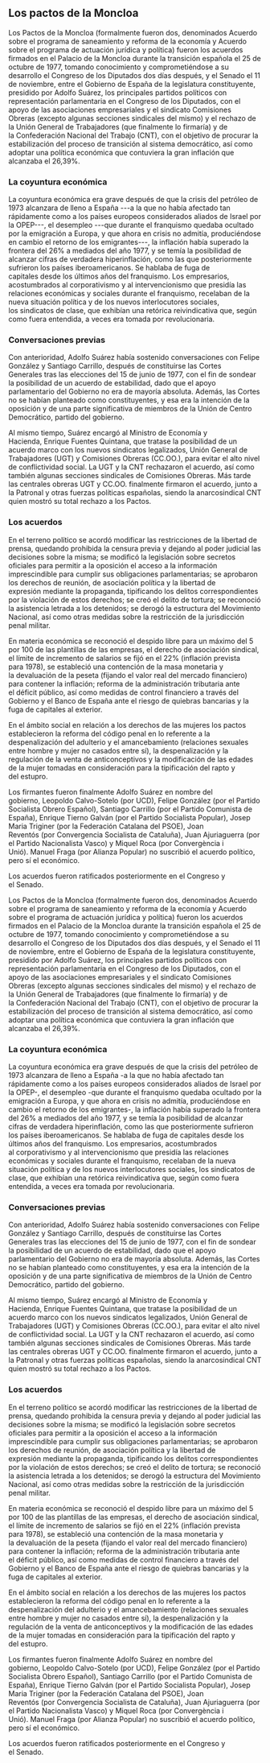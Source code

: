 ## Los pactos de la Moncloa

Los Pactos de la Moncloa (formalmente fueron dos, denominados Acuerdo
sobre el programa de saneamiento y reforma de la economía y Acuerdo
sobre el programa de actuación jurídica y política) fueron los acuerdos
firmados en el Palacio de la Moncloa durante la transición
española el 25 de octubre de 1977, tomando conocimiento y
comprometiéndose a su desarrollo el Congreso de los Diputados dos días
después, y el Senado el 11 de noviembre, entre el Gobierno de España de
la legislatura constituyente, presidido por Adolfo Suárez, los
principales partidos políticos con representación parlamentaria en
el Congreso de los Diputados, con el apoyo de las asociaciones
empresariales y el sindicato Comisiones Obreras (excepto algunas
secciones sindicales del mismo) y el rechazo de la Unión General de
Trabajadores (que finalmente lo firmaría) y de la Confederación Nacional
del Trabajo (CNT), con el objetivo de procurar la estabilización del
proceso de transición al sistema democrático, así como adoptar
una política económica que contuviera la gran inflación que alcanzaba el
26,39%.

### La coyuntura económica

La coyuntura económica era grave después de que la crisis del petróleo
de 1973 alcanzara de lleno a España ---a la que no había afectado tan
rápidamente como a los países europeos considerados aliados
de Israel por la OPEP---, el desempleo ---que durante el franquismo quedaba
ocultado por la emigración a Europa, y que ahora en crisis no admitía,
produciéndose en cambio el retorno de los emigrantes---,
la inflación había superado la frontera del 26% a mediados del año
1977, y se temía la posibilidad de alcanzar cifras de
verdadera hiperinflación, como las que posteriormente sufrieron los
países iberoamericanos. Se hablaba de fuga de capitales desde los
últimos años del franquismo. Los empresarios, acostumbrados
al corporativismo y al intervencionismo que presidía las relaciones
económicas y sociales durante el franquismo, recelaban de la nueva
situación política y de los nuevos interlocutores sociales,
los sindicatos de clase, que exhibían una retórica reivindicativa que,
según como fuera entendida, a veces era tomada por revolucionaria.

### Conversaciones previas

Con anterioridad, Adolfo Suárez había sostenido conversaciones
con Felipe González y Santiago Carrillo, después de constituirse
las Cortes Generales tras las elecciones del 15 de junio de 1977, con el
fin de sondear la posibilidad de un acuerdo de estabilidad, dado que el
apoyo parlamentario del Gobierno no era de mayoría absoluta. Además, las
Cortes no se habían planteado como constituyentes, y esa era la
intención de la oposición y de una parte significativa de miembros de
la Unión de Centro Democrático, partido del gobierno.

Al mismo tiempo, Suárez encargó al Ministro de Economía y
Hacienda, Enrique Fuentes Quintana, que tratase la posibilidad de un
acuerdo marco con los nuevos sindicatos legalizados, Unión General de
Trabajadores (UGT) y Comisiones Obreras (CC.OO.), para evitar el alto
nivel de conflictividad social. La UGT y la CNT rechazaron el acuerdo,
así como también algunas secciones sindicales de Comisiones Obreras. Más
tarde las centrales obreras UGT y CC.OO. finalmente firmaron el acuerdo,
junto a la Patronal y otras fuerzas políticas españolas, siendo la
anarcosindical CNT quien mostró su total rechazo a los Pactos.

### Los acuerdos

En el terreno político se acordó modificar las restricciones de
la libertad de prensa, quedando prohibida la censura previa y dejando
al poder judicial las decisiones sobre la misma; se modificó
la legislación sobre secretos oficiales para permitir a la oposición el
acceso a la información imprescindible para cumplir sus obligaciones
parlamentarias; se aprobaron los derechos de reunión, de asociación
política y la libertad de expresión mediante la propaganda, tipificando
los delitos correspondientes por la violación de estos derechos; se creó
el delito de tortura; se reconoció la asistencia letrada a los
detenidos; se derogó la estructura del Movimiento Nacional, así como
otras medidas sobre la restricción de la jurisdicción penal militar.

En materia económica se reconoció el despido libre para un máximo del 5
por 100 de las plantillas de las empresas, el derecho de
asociación sindical, el límite de incremento de salarios se fijó en el
22% (inflación prevista para 1978), se estableció una contención de
la masa monetaria y la devaluación de la peseta (fijando el valor real
del mercado financiero) para contener la inflación; reforma de la
administración tributaria ante el déficit público, así como medidas de
control financiero a través del Gobierno y el Banco de España ante el
riesgo de quiebras bancarias y la fuga de capitales al exterior.

En el ámbito social en relación a los derechos de las mujeres los pactos
establecieron la reforma del código penal en lo referente a la
despenalización del adulterio y el amancebamiento (relaciones sexuales
entre hombre y mujer no casados entre sí), la despenalización y la
regulación de la venta de anticonceptivos y la modificación de las
edades de la mujer tomadas en consideración para la tipificación
del rapto y del estupro. 

Los firmantes fueron finalmente Adolfo Suárez en nombre del
gobierno, Leopoldo Calvo-Sotelo (por UCD), Felipe González (por
el Partido Socialista Obrero Español), Santiago Carrillo (por el Partido
Comunista de España), Enrique Tierno Galván (por el Partido Socialista
Popular), Josep Maria Triginer (por la Federación Catalana del
PSOE), Joan Reventós (por Convergencia Socialista de Cataluña), Juan
Ajuriaguerra (por el Partido Nacionalista Vasco) y Miquel
Roca (por Convergència i Unió). Manuel Fraga (por Alianza Popular) no
suscribió el acuerdo político, pero sí el económico.

Los acuerdos fueron ratificados posteriormente en el Congreso y
el Senado.


Los Pactos de la Moncloa (formalmente fueron dos, denominados Acuerdo
sobre el programa de saneamiento y reforma de la economía y Acuerdo
sobre el programa de actuación jurídica y política) fueron los acuerdos
firmados en el Palacio de la Moncloa durante la transición
española el 25 de octubre de 1977, tomando conocimiento y
comprometiéndose a su desarrollo el Congreso de los Diputados dos días
después, y el Senado el 11 de noviembre, entre el Gobierno de España de
la legislatura constituyente, presidido por Adolfo Suárez, los
principales partidos políticos con representación parlamentaria en
el Congreso de los Diputados, con el apoyo de las asociaciones
empresariales y el sindicato Comisiones Obreras (excepto algunas
secciones sindicales del mismo) y el rechazo de la Unión General de
Trabajadores (que finalmente lo firmaría) y de la Confederación Nacional
del Trabajo (CNT), con el objetivo de procurar la estabilización del
proceso de transición al sistema democrático, así como adoptar
una política económica que contuviera la gran inflación que alcanzaba el
26,39%.

### La coyuntura económica

La coyuntura económica era grave después de que la crisis del petróleo
de 1973 alcanzara de lleno a España -a la que no había afectado tan
rápidamente como a los países europeos considerados aliados
de Israel por la OPEP-, el desempleo -que durante el franquismo quedaba
ocultado por la emigración a Europa, y que ahora en crisis no admitía,
produciéndose en cambio el retorno de los emigrantes-,
la inflación había superado la frontera del 26% a mediados del año
1977, y se temía la posibilidad de alcanzar cifras de
verdadera hiperinflación, como las que posteriormente sufrieron los
países iberoamericanos. Se hablaba de fuga de capitales desde los
últimos años del franquismo. Los empresarios, acostumbrados
al corporativismo y al intervencionismo que presidía las relaciones
económicas y sociales durante el franquismo, recelaban de la nueva
situación política y de los nuevos interlocutores sociales,
los sindicatos de clase, que exhibían una retórica reivindicativa que,
según como fuera entendida, a veces era tomada por revolucionaria.

### Conversaciones previas

Con anterioridad, Adolfo Suárez había sostenido conversaciones
con Felipe González y Santiago Carrillo, después de constituirse
las Cortes Generales tras las elecciones del 15 de junio de 1977, con el
fin de sondear la posibilidad de un acuerdo de estabilidad, dado que el
apoyo parlamentario del Gobierno no era de mayoría absoluta. Además, las
Cortes no se habían planteado como constituyentes, y esa era la
intención de la oposición y de una parte significativa de miembros de
la Unión de Centro Democrático, partido del gobierno.

Al mismo tiempo, Suárez encargó al Ministro de Economía y
Hacienda, Enrique Fuentes Quintana, que tratase la posibilidad de un
acuerdo marco con los nuevos sindicatos legalizados, Unión General de
Trabajadores (UGT) y Comisiones Obreras (CC.OO.), para evitar el alto
nivel de conflictividad social. La UGT y la CNT rechazaron el acuerdo,
así como también algunas secciones sindicales de Comisiones Obreras. Más
tarde las centrales obreras UGT y CC.OO. finalmente firmaron el acuerdo,
junto a la Patronal y otras fuerzas políticas españolas, siendo la
anarcosindical CNT quien mostró su total rechazo a los Pactos.

### Los acuerdos

En el terreno político se acordó modificar las restricciones de
la libertad de prensa, quedando prohibida la censura previa y dejando
al poder judicial las decisiones sobre la misma; se modificó
la legislación sobre secretos oficiales para permitir a la oposición el
acceso a la información imprescindible para cumplir sus obligaciones
parlamentarias; se aprobaron los derechos de reunión, de asociación
política y la libertad de expresión mediante la propaganda, tipificando
los delitos correspondientes por la violación de estos derechos; se creó
el delito de tortura; se reconoció la asistencia letrada a los
detenidos; se derogó la estructura del Movimiento Nacional, así como
otras medidas sobre la restricción de la jurisdicción penal militar.

En materia económica se reconoció el despido libre para un máximo del 5
por 100 de las plantillas de las empresas, el derecho de
asociación sindical, el límite de incremento de salarios se fijó en el
22% (inflación prevista para 1978), se estableció una contención de
la masa monetaria y la devaluación de la peseta (fijando el valor real
del mercado financiero) para contener la inflación; reforma de la
administración tributaria ante el déficit público, así como medidas de
control financiero a través del Gobierno y el Banco de España ante el
riesgo de quiebras bancarias y la fuga de capitales al exterior.

En el ámbito social en relación a los derechos de las mujeres los pactos
establecieron la reforma del código penal en lo referente a la
despenalización del adulterio y el amancebamiento (relaciones sexuales
entre hombre y mujer no casados entre sí), la despenalización y la
regulación de la venta de anticonceptivos y la modificación de las
edades de la mujer tomadas en consideración para la tipificación
del rapto y del estupro. 

Los firmantes fueron finalmente Adolfo Suárez en nombre del
gobierno, Leopoldo Calvo-Sotelo (por UCD), Felipe González (por
el Partido Socialista Obrero Español), Santiago Carrillo (por el Partido
Comunista de España), Enrique Tierno Galván (por el Partido Socialista
Popular), Josep Maria Triginer (por la Federación Catalana del
PSOE), Joan Reventós (por Convergencia Socialista de Cataluña), Juan
Ajuriaguerra (por el Partido Nacionalista Vasco) y Miquel
Roca (por Convergència i Unió). Manuel Fraga (por Alianza Popular) no
suscribió el acuerdo político, pero sí el económico.

Los acuerdos fueron ratificados posteriormente en el Congreso y
el Senado.

